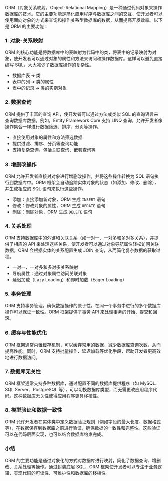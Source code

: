 ORM（对象关系映射，Object-Relational Mapping）是一种通过代码对象来操作数据库的技术。它的主要功能是简化应用程序与数据库之间的交互，使开发者可以使用面向对象的方式来查询和操作关系型数据库的数据，从而提高开发效率。以下是 ORM 的主要功能：

### 1. **对象-关系映射**
   ORM 的核心功能是将数据库中的表映射为代码中的类，将表中的记录映射为对象，使开发者可以通过对象的属性和方法来访问和操作数据库。这样可以避免直接编写 SQL，大大减少了数据库操作的复杂性。

   - 数据库表 ➔ 类
   - 表中的列 ➔ 类的属性
   - 表中的记录 ➔ 类的实例对象

### 2. **数据查询**
   ORM 提供了丰富的查询 API，使开发者可以通过方法或类似 SQL 的查询语言来查询数据库数据。例如，Entity Framework Core 支持 LINQ 查询，允许开发者像操作集合一样进行数据筛选、排序、分页等操作。

   - 直接使用对象的属性和方法筛选数据
   - 提供过滤、排序、分页等查询功能
   - 支持复杂查询，包括关联查询、嵌套查询等

### 3. **增删改操作**
   ORM 允许开发者直接对对象进行增删改操作，并将这些操作转换为 SQL 语句执行到数据库中。ORM 框架会自动追踪实体对象的状态（如添加、修改、删除），并生成相应的 SQL 语句来执行这些操作。

   - 添加：直接添加新对象，ORM 生成 `INSERT` 语句
   - 修改：修改对象的属性，ORM 生成 `UPDATE` 语句
   - 删除：删除对象，ORM 生成 `DELETE` 语句

### 4. **关系处理**
   ORM 支持数据库中的外键和关联关系（如一对一、一对多和多对多关系），并提供了相应的 API 来处理这些关系，使开发者可以通过对象导航属性轻松访问关联数据。ORM 会根据实体的关系配置生成 JOIN 查询，从而简化复杂数据的获取过程。

   - 一对一、一对多和多对多关系映射
   - 导航属性：通过对象属性访问关联对象
   - 延迟加载（Lazy Loading）和即时加载（Eager Loading）

### 5. **事务管理**
   ORM 支持事务管理，确保数据操作的原子性。在同一个事务中进行的多个数据库操作可以保证一致性。ORM 框架提供了事务 API 来处理事务的开始、提交和回滚。

### 6. **缓存与性能优化**
   ORM 框架通常内置缓存机制，可以缓存常用的数据，减少数据库查询次数，从而提高性能。同时，ORM 支持批量操作、延迟加载等优化手段，帮助开发者更高效地进行数据访问。

### 7. **数据库无关性**
   ORM 框架通常支持多种数据库，通过配置不同的数据库提供程序（如 MySQL、SQL Server、PostgreSQL 等），可以切换数据库类型，而无需更改应用程序代码。这种数据库无关性使得应用程序更具移植性。

### 8. **模型验证和数据一致性**
   ORM 允许开发者在实体类中定义数据验证规则（例如字段的最大长度、数据格式等），在数据保存到数据库之前进行验证，确保数据的一致性和完整性。这些验证可以在代码层面实现，也可以结合数据库约束完成。

### 小结
ORM 的主要功能是通过对象化的方式对数据库进行映射，简化了数据查询、增删改、关系处理等操作。通过封装底层 SQL，ORM 框架使开发者可以专注于业务逻辑，实现代码的可读性、可维护性和数据库的移植性。